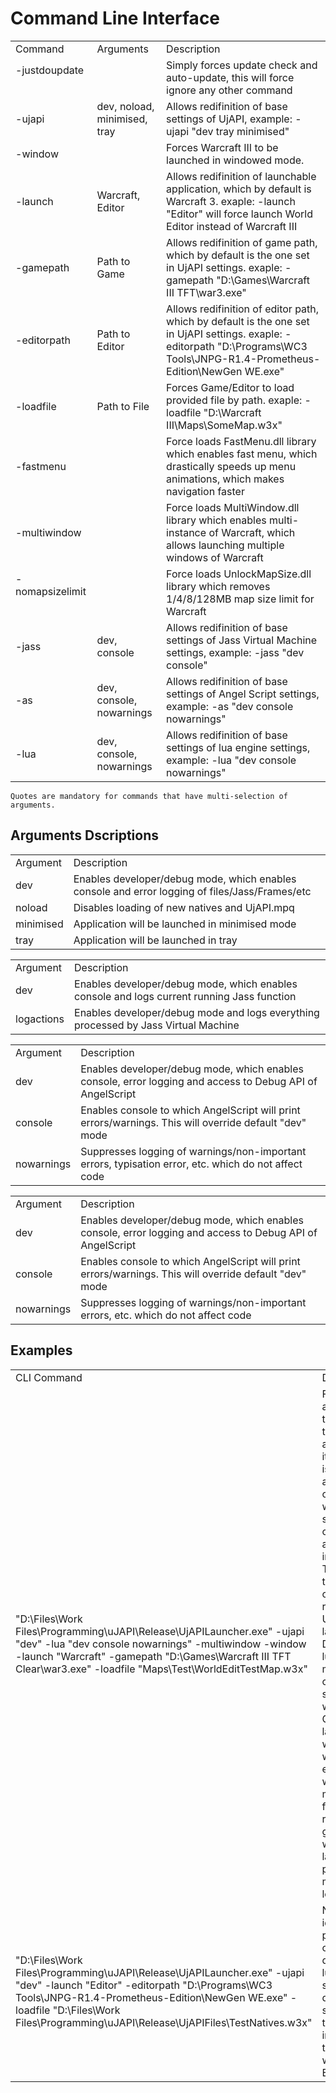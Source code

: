 # Command Line Interface

<table>
    <tr>
        <td>Command</td>
        <td>Arguments</td>
        <td>Description</td>
    </tr>
    <tr>
        <td>-justdoupdate  ㅤ</td>
        <td></td>
        <td>Simply forces update check and auto-update, this will force ignore any other command</td>
    </tr>
    <tr>
        <td>-ujapi </td>
        <td>dev, noload, minimised, tray</td>
        <td>Allows redifinition of base settings of UjAPI, example: -ujapi "dev tray minimised"</td>
    </tr>
    <tr>
        <td>-window</td>
        <td></td>
        <td>Forces Warcraft III to be launched in windowed mode.</td>
    </tr>
    <tr>
        <td>-launch</td>
        <td>Warcraft, Editor</td>
        <td>Allows redifinition of launchable application, which by default is Warcraft 3. exaple: -launch "Editor" will force launch World Editor instead of Warcraft III</td>
    </tr>
    <tr>
        <td>-gamepath</td>
        <td>Path to Game</td>
        <td>Allows redifinition of game path, which by default is the one set in UjAPI settings. exaple: -gamepath "D:\Games\Warcraft III TFT\war3.exe"</td>
    </tr>
    <tr>
        <td>-editorpath</td>
        <td>Path to Editor</td>
        <td>Allows redifinition of editor path, which by default is the one set in UjAPI settings. exaple: -editorpath "D:\Programs\WC3 Tools\JNPG-R1.4-Prometheus-Edition\NewGen WE.exe"</td>
    </tr>
    <tr>
        <td>-loadfile</td>
        <td>Path to File</td>
        <td>Forces Game/Editor to load provided file by path. exaple: -loadfile "D:\Warcraft III\Maps\SomeMap.w3x"</td>
    </tr>
    <tr>
        <td>-fastmenu</td>
        <td></td>
        <td>Force loads FastMenu.dll library which enables fast menu, which drastically speeds up menu animations, which makes navigation faster</td>
    </tr>
    <tr>
        <td>-multiwindow</td>
        <td></td>
        <td>Force loads MultiWindow.dll library which enables multi-instance of Warcraft, which allows launching multiple windows of Warcraft</td>
    </tr>
    <tr>
        <td>-nomapsizelimit  ㅤ</td>
        <td></td>
        <td>Force loads UnlockMapSize.dll library which removes 1/4/8/128MB map size limit for Warcraft</td>
    </tr>
    <tr>
        <td>-jass </td>
        <td>dev, console</td>
        <td>Allows redifinition of base settings of Jass Virtual Machine settings, example: -jass "dev console"</td>
    </tr>
    <tr>
        <td>-as </td>
        <td>dev, console, nowarnings</td>
        <td>Allows redifinition of base settings of Angel Script settings, example: -as "dev console nowarnings"</td>
    </tr>
    <tr>
        <td>-lua </td>
        <td>dev, console, nowarnings</td>
        <td>Allows redifinition of base settings of lua engine settings, example: -lua "dev console nowarnings"</td>
    </tr>
</table>

    Quotes are mandatory for commands that have multi-selection of arguments.

## Arguments Dscriptions

<procedure title="UjAPI Arguments" collapsible="true">
    <table>
        <tr>
            <td>Argument</td>
            <td>Description</td>
        </tr>
        <tr>
            <td>dev</td>
            <td>Enables developer/debug mode, which enables console and error logging of files/Jass/Frames/etc</td>
        </tr>
        <tr>
            <td>noload</td>
            <td>Disables loading of new natives and UjAPI.mpq</td>
        </tr>
        <tr>
            <td>minimised</td>
            <td>Application will be launched in minimised mode</td>
        </tr>
        <tr>
            <td>tray</td>
            <td>Application will be launched in tray</td>
        </tr>
    </table>
</procedure>

<procedure title="Jass Arguments" collapsible="true">
    <table>
        <tr>
            <td>Argument</td>
            <td>Description</td>
        </tr>
        <tr>
            <td>dev</td>
            <td>Enables developer/debug mode, which enables console and logs current running Jass function</td>
        </tr>
        <tr>
            <td>logactions</td>
            <td>Enables developer/debug mode and logs everything processed by Jass Virtual Machine</td>
        </tr>
    </table>
</procedure>

<procedure title="AngelScript Arguments" collapsible="true">
    <table>
        <tr>
            <td>Argument</td>
            <td>Description</td>
        </tr>
        <tr>
            <td>dev</td>
            <td>Enables developer/debug mode, which enables console, error logging and access to Debug API of AngelScript</td>
        </tr>
        <tr>
            <td>console</td>
            <td>Enables console to which AngelScript will print errors/warnings. This will override default "dev" mode</td>
        </tr>
        <tr>
            <td>nowarnings</td>
            <td>Suppresses logging of warnings/non-important errors, typisation error, etc. which do not affect code</td>
        </tr>
    </table>
</procedure>

<procedure title="lua Arguments" collapsible="true">
    <table>
        <tr>
            <td>Argument</td>
            <td>Description</td>
        </tr>
        <tr>
            <td>dev</td>
            <td>Enables developer/debug mode, which enables console, error logging and access to Debug API of AngelScript</td>
        </tr>
        <tr>
            <td>console</td>
            <td>Enables console to which AngelScript will print errors/warnings. This will override default "dev" mode</td>
        </tr>
        <tr>
            <td>nowarnings</td>
            <td>Suppresses logging of warnings/non-important errors, etc. which do not affect code</td>
        </tr>
    </table>
</procedure>

## Examples

<table>
    <tr>
        <td>CLI Command</td>
        <td>Description</td>
    </tr>
    <tr>
        <td>"D:\Files\Work Files\Programming\uJAPI\Release\UjAPILauncher.exe" -ujapi "dev" -lua "dev console nowarnings" -multiwindow -window -launch "Warcraft" -gamepath "D:\Games\Warcraft III TFT Clear\war3.exe" -loadfile "Maps\Test\WorldEditTestMap.w3x"</td>
        <td>First argument is the path to the application itself, which is automatically created, when a shortcut is created from application in Windows. The rest of the command resolves to: UjAPI being launched in Dev mode, lua in dev mode with console with suppressed warnings. Game is launched with multi-window enabled in windowed mode with a forced redifined game path, which launches provided map in the -loadfile</td>
    </tr>
    <tr>
        <td>"D:\Files\Work Files\Programming\uJAPI\Release\UjAPILauncher.exe" -ujapi "dev" -launch "Editor" -editorpath "D:\Programs\WC3 Tools\JNPG-R1.4-Prometheus-Edition\NewGen WE.exe" -loadfile "D:\Files\Work Files\Programming\uJAPI\Release\UjAPIFiles\TestNatives.w3x"</td>
        <td>Nearly identical to previous one, but we do not send lua settings, since Editor doesn't support them and instead of the Warcraft we send Editor.</td>
    </tr>
</table>
